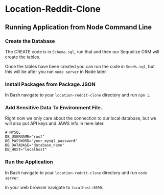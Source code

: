 # Location-Reddit-Clone


## Running Application from Node Command Line

### Create the Database

The CREATE code is in `Schema.sql`, run that and then our Sequelize ORM will create the tables.

Once the tables have been created you can run the code in `Seeds.sql`, but this will be after you run `node server` in Node later.

### Install Packages from Package.JSON

In Bash navigate to your `location-reddit-clone` directory and run `npm i`.

### Add Sensitive Data To Environment File.

Right now we only care about the connection to our local database, but we will also put API keys and JAWS info in here later.

    # MYSQL
    DB_USERNAME="root"
    DB_PASSWORD="your_mysql_password"
    DB_DATABASE="database_name"
    DB_HOST="localhost"

### Run the Application 

In Bash navigate to your `location-reddit-clone` directory and run `node server`.

In your web browser navigate to `localhost:3000`.
